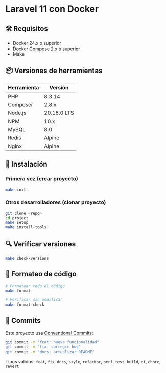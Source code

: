 # Laravel 11 con Docker

## 🛠️ Requisitos

- Docker 24.x o superior
- Docker Compose 2.x o superior
- Make

## 📦 Versiones de herramientas

| Herramienta | Versión |
|-------------|---------|
| PHP | 8.3.14 |
| Composer | 2.8.x |
| Node.js | 20.18.0 LTS |
| NPM | 10.x |
| MySQL | 8.0 |
| Redis | Alpine |
| Nginx | Alpine |

## 🚀 Instalación

### Primera vez (crear proyecto)
```bash
make init
```

### Otros desarrolladores (clonar proyecto)
```bash
git clone <repo>
cd project
make setup
make install-tools
```

## 🔍 Verificar versiones

```bash
make check-versions
```

## 🎨 Formateo de código

```bash
# Formatear todo el código
make format

# Verificar sin modificar
make format-check
```

## 📝 Commits

Este proyecto usa [Conventional Commits](https://www.conventionalcommits.org/):

```bash
git commit -m "feat: nueva funcionalidad"
git commit -m "fix: corregir bug"
git commit -m "docs: actualizar README"
```

Tipos válidos: `feat`, `fix`, `docs`, `style`, `refactor`, `perf`, `test`, `build`, `ci`, `chore`, `revert`